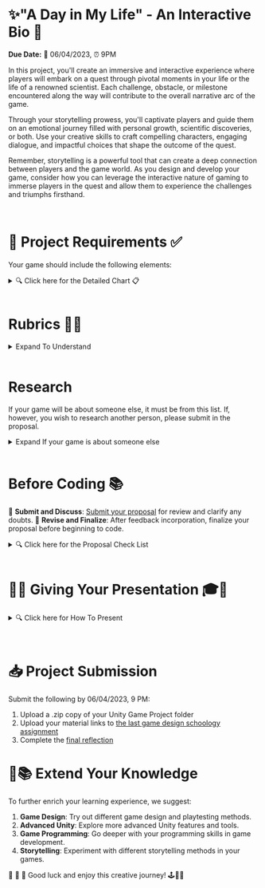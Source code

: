 # ✨"A Day in My Life" - An Interactive Bio 🔬

**Due Date:** 📅 06/04/2023, ⏰ 9PM

In this project, you'll create an immersive and interactive experience where players will embark on a quest through pivotal moments in your life or the life of a renowned scientist. Each challenge, obstacle, or milestone encountered along the way will contribute to the overall narrative arc of the game.

Through your storytelling prowess, you'll captivate players and guide them on an emotional journey filled with personal growth, scientific discoveries, or both. Use your creative skills to craft compelling characters, engaging dialogue, and impactful choices that shape the outcome of the quest.

Remember, storytelling is a powerful tool that can create a deep connection between players and the game world. As you design and develop your game, consider how you can leverage the interactive nature of gaming to immerse players in the quest and allow them to experience the challenges and triumphs firsthand.

<br>

# 📝 Project Requirements ✅

Your game should include the following elements:
<details>
<summary>🔍 Click here for the Detailed Chart 📋</summary>

  | Requirement      | Description |
  | ---------------- | ----------- |
  | 📖 Personal Story | The game should depict a day in your life or that of a renowned scientist. |
  | 🏆 Win Condition & Challenges | Design a winning condition and incorporate challenges related to daily tasks or scientific feats. |
  | 🎆 Immersive Game Environment | Use sounds, lighting, and assets to build a captivating gaming environment. |
  | 👁️ First-Person Controller | The game should be navigable from a first-person view. |
  | 💥 Collision Detection | Actions or events should be triggered when the player interacts with in-game objects. |
  | 🌌 Player Boundaries | Ensure the player can't leave the game environment. |
  | 🛸 Raycasting and Prefabs | Use these to enhance gameplay mechanics. |
  | 🖥️ Interactive GUI Elements | Implement GUI for better player interaction. |
  | 💾 Data Persistence | Use PlayerPrefs or equivalent to retain game data between different scenes. |
  | 🌃 Multiple Scenes | Include at least two different scenes in the game. |

</details>
<br>

# Rubrics 🎯📜

<details>
<summary> Expand To Understand</summary>

| Criteria       | Exemplary | Proficient | Developing | Not Yet Proficient |
| -------------- | --------- | ---------- | ---------- | ------------------ |
| 📖 **Personal Story / Research** | The personal story or scientist's life is deeply explored, with clear links to the game. | The personal story or scientist's life is explored, with links to the game. | The personal story or scientist's life is mentioned, but links to the game are unclear. | The personal story or scientist's life is not effectively incorporated into the game. |
| 🎮 **Game Mechanics** | The game mechanics are innovative, engaging, and well implemented. | The game mechanics are solid and serve to enhance the game experience. | The game mechanics are functional but do not enhance the game experience. | The game mechanics are confusing or non-functional. |
| 🌈 **Theme Integration** | The magic and trans rights themes are incorporated creatively and thoughtfully throughout the game. | The magic and trans rights themes are incorporated in the game. | The magic and trans rights themes are present but not effectively integrated into the game. | The magic and trans rights themes are absent or not noticeable in the game. |
| 👁️ **First-Person Controller** | The first-person controller enhances the gameplay, offering an immersive experience. | The first-person controller functions well and does not detract from gameplay. | The first-person controller functions, but could use improvement. | The first-person controller is dysfunctional or not implemented. |
| 🛠️ **Use of Unity** | Unity is used to its full potential to create an engaging and visually appealing game. | Unity is used effectively to create a functional and appealing game. | Unity is used, but the game could benefit from more advanced features or polish. | Unity is not used effectively, impacting the quality of the game. |
| 🗣️ **Presentation** | The project presentation is engaging, clear, and demonstrates a deep understanding of the game development process. | The project presentation is solid and shows understanding of the game development process. | The project presentation shows some understanding of the game development process, but could be more clear or engaging. | The project presentation is unclear or fails to demonstrate understanding of the game development process. |

## Note

* **Exemplary**: Exceeds expectations and demonstrates superior understanding or execution.
* **Proficient**: Meets expectations and demonstrates adequate understanding or execution.
* **Developing**: Partially meets expectations and demonstrates partial understanding or execution.
* **Not Yet Proficient**: Does not meet expectations and demonstrates lack of understanding or execution.

</details>
<br>

# Research

If your game will be about someone else, it must be from this list. If, however, you wish to research another person, please submit in the proposal.
<details>
<summary>Expand If your game is about someone else</summary>

## 🌟 List of Inspiring Scientists for Research 🌈🔬

This list includes scientists and their contributions represented in a series of emojis - consider them like modern hieroglyphics! Can you decipher the meanings? Fun fact, Carl Sagn is the reason I got into science.

1. [**Ada Lovelace**](https://en.wikipedia.org/wiki/Ada_Lovelace) 💻📜🎩👩‍🔬
2. [**Alan Turing**](https://en.wikipedia.org/wiki/Alan_Turing) 🌈💻🔣🇬🇧
3. [**Lynn Conway**](https://en.wikipedia.org/wiki/Lynn_Conway) 💡🌈🖥️💎
4. [**Rosalind Franklin**](https://en.wikipedia.org/wiki/Rosalind_Franklin) 🧬🔬📸🇬🇧
5. [**Ben Barres**](https://en.wikipedia.org/wiki/Ben_Barres) 🧠🔬🎓🌈
6. [**Temple Grandin**](https://en.wikipedia.org/wiki/Temple_Grandin) 🐄🧩💡👩‍🌾
7. [**Jane Goodall**](https://en.wikipedia.org/wiki/Jane_Goodall) 🦍🌿🔬🇬🇧
8. [**Stephen Hawking**](https://en.wikipedia.org/wiki/Stephen_Hawking) 🌌♿📚🇬🇧
9. [**Carl Sagan**](https://en.wikipedia.org/wiki/Carl_Sagan) 🌌📚🔭🇺🇸

</details>
<br>

# Before Coding 📚

📨 **Submit and Discuss**: [Submit your proposal](#) for review and clarify any doubts.
🔄 **Revise and Finalize**: After feedback incorporation, finalize your proposal before beginning to code.

<details>
<summary>🔍 Click here for the Proposal Check List</summary>

1. 🎩 **Understand the Problem**: What are the project requirements?
2. 📝 **Project Proposal**: Write a proposal containing:
   * 👤 **Student Information**: Your name and relevant details.
   * 📛 **Project Title**: Clearly define your project title.
   * 📚 **Story Line**: Discuss how storytelling elements will be used in your game.
   * 🎮 **Game Description**: Provide a brief description of your game and its objectives.
   * 📅 **Timeline**: Draft a feasible timeline for the different phases of your project.

</details>
<br>

# 🎉🔮  Giving Your Presentation 🎓🚀

<details>
<summary>🔍 Click here for How To Present</summary>

1. 👋 **Introduction**: Begin by introducing yourself and your game.
2. 🎮 **Game Mechanics & Unity Features**: Discuss the key game mechanics and Unity features used in your project.
3. 🕹️ **Gameplay Walkthrough**: Demonstrate the main gameplay elements and features.
4. 💥 **Challenges & Solutions**: Share any hurdles faced during the development process and how you resolved them.
5. 💬 **Engage Your Audience**: Encourage interaction and engagement from your audience during the presentation.
6. 📚 **Summary & Key Takeaways**: Conclude with a summary of your project and the key takeaways.
7. 🎤 **Preparation**: Anticipate potential questions and prepare clear and informative responses.

</details>

<br>
<br>

# 📥 Project Submission

Submit the following by 06/04/2023, 9 PM:

1. Upload a .zip copy of your Unity Game Project folder
2. Upload your material links to [the last game design schoology assignment](#)
3. Complete the [final reflection](#)

# 🌈📚 Extend Your Knowledge

To further enrich your learning experience, we suggest:

1. **Game Design**: Try out different game design and playtesting methods.
2. **Advanced Unity**: Explore more advanced Unity features and tools.
3. **Game Programming**: Go deeper with your programming skills in game development.
4. **Storytelling**: Experiment with different storytelling methods in your games.

🚀 🌟 🎈 Good luck and enjoy this creative journey! 🕹️🎨💡
